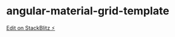 # angular-material-grid-template

[Edit on StackBlitz ⚡️](https://stackblitz.com/edit/angular-eib7wz-furppx)